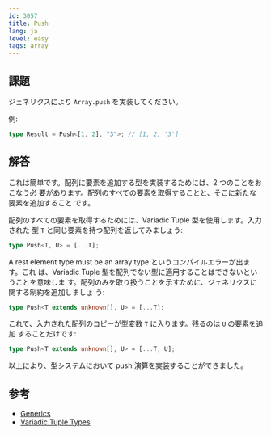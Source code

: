 ```yaml
---
id: 3057
title: Push
lang: ja
level: easy
tags: array
---
```


## 課題

ジェネリクスにより `Array.push` を実装してください。

例:

```typescript
type Result = Push<[1, 2], "3">; // [1, 2, '3']
```

## 解答

これは簡単です。配列に要素を追加する型を実装するためには、2 つのことをおこなう必
要があります。配列のすべての要素を取得することと、そこに新たな要素を追加すること
です。

配列のすべての要素を取得するためには、Variadic Tuple 型を使用します。入力された
型 `T` と同じ要素を持つ配列を返してみましょう:

```typescript
type Push<T, U> = [...T];
```

A rest element type must be an array type というコンパイルエラーが出ます。これ
は、Variadic Tuple 型を配列でない型に適用することはできないということを意味しま
す。配列のみを取り扱うことを示すために、ジェネリクスに関する制約を追加しましょ
う:

```typescript
type Push<T extends unknown[], U> = [...T];
```

これで、入力された配列のコピーが型変数 `T` に入ります。残るのは `U` の要素を追加
することだけです:

```typescript
type Push<T extends unknown[], U> = [...T, U];
```

以上により、型システムにおいて push 演算を実装することができました。

## 参考

- [Generics](https://www.typescriptlang.org/docs/handbook/2/generics.html)
- [Variadic Tuple Types](https://www.typescriptlang.org/docs/handbook/release-notes/typescript-4-0.html#variadic-tuple-types)
